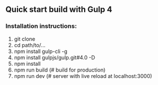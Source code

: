 ## Quick start build with Gulp 4

### Installation instructions:

1. git clone
2. cd path/to/...
3. npm install gulp-cli -g
4. npm install gulpjs/gulp.git#4.0 -D
5. npm install
6. npm run build (# build for production) 
7. npm run dev (# server with live reload at localhost:3000)